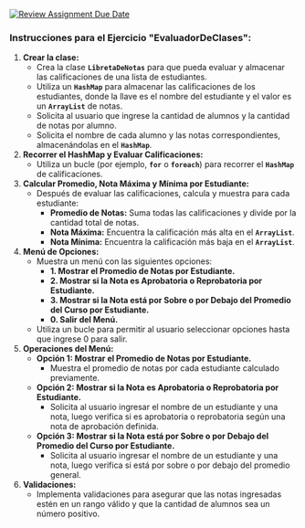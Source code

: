 [![Review Assignment Due Date](https://classroom.github.com/assets/deadline-readme-button-22041afd0340ce965d47ae6ef1cefeee28c7c493a6346c4f15d667ab976d596c.svg)](https://classroom.github.com/a/66iuR6Ti)
### **Instrucciones para el Ejercicio "EvaluadorDeClases":**

1. **Crear la clase:**
    - Crea la clase **`LibretaDeNotas`** para que pueda evaluar y almacenar las calificaciones de una lista de estudiantes.
    - Utiliza un **`HashMap`** para almacenar las calificaciones de los estudiantes, donde la llave es el nombre del estudiante y el valor es un **`ArrayList`** de notas.
    - Solicita al usuario que ingrese la cantidad de alumnos y la cantidad de notas por alumno.
    - Solicita el nombre de cada alumno y las notas correspondientes, almacenándolas en el **`HashMap`**.
2. **Recorrer el HashMap y Evaluar Calificaciones:**
    - Utiliza un bucle (por ejemplo, **`for`** o **`foreach`**) para recorrer el **`HashMap`** de calificaciones.
3. **Calcular Promedio, Nota Máxima y Mínima por Estudiante:**
    - Después de evaluar las calificaciones, calcula y muestra para cada estudiante:
        - **Promedio de Notas:** Suma todas las calificaciones y divide por la cantidad total de notas.
        - **Nota Máxima:** Encuentra la calificación más alta en el **`ArrayList`**.
        - **Nota Mínima:** Encuentra la calificación más baja en el **`ArrayList`**.
4. **Menú de Opciones:**
    - Muestra un menú con las siguientes opciones:
        - **1. Mostrar el Promedio de Notas por Estudiante.**
        - **2. Mostrar si la Nota es Aprobatoria o Reprobatoria por Estudiante.**
        - **3. Mostrar si la Nota está por Sobre o por Debajo del Promedio del Curso por Estudiante.**
        - **0. Salir del Menú.**
    - Utiliza un bucle para permitir al usuario seleccionar opciones hasta que ingrese 0 para salir.
5. **Operaciones del Menú:**
    - **Opción 1: Mostrar el Promedio de Notas por Estudiante.**
        - Muestra el promedio de notas por cada estudiante calculado previamente.
    - **Opción 2: Mostrar si la Nota es Aprobatoria o Reprobatoria por Estudiante.**
        - Solicita al usuario ingresar el nombre de un estudiante y una nota, luego verifica si es aprobatoria o reprobatoria según una nota de aprobación definida.
    - **Opción 3: Mostrar si la Nota está por Sobre o por Debajo del Promedio del Curso por Estudiante.**
        - Solicita al usuario ingresar el nombre de un estudiante y una nota, luego verifica si está por sobre o por debajo del promedio general.
6. **Validaciones:**
    - Implementa validaciones para asegurar que las notas ingresadas estén en un rango válido y que la cantidad de alumnos sea un número positivo.
